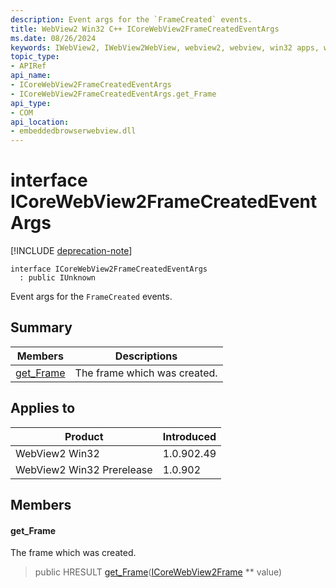 ```yaml
---
description: Event args for the `FrameCreated` events.
title: WebView2 Win32 C++ ICoreWebView2FrameCreatedEventArgs
ms.date: 08/26/2024
keywords: IWebView2, IWebView2WebView, webview2, webview, win32 apps, win32, edge, ICoreWebView2, ICoreWebView2Controller, browser control, edge html, ICoreWebView2FrameCreatedEventArgs
topic_type: 
- APIRef
api_name:
- ICoreWebView2FrameCreatedEventArgs
- ICoreWebView2FrameCreatedEventArgs.get_Frame
api_type:
- COM
api_location:
- embeddedbrowserwebview.dll
---
```


# interface ICoreWebView2FrameCreatedEventArgs

[!INCLUDE [deprecation-note](../includes/deprecation-note.md)]

```
interface ICoreWebView2FrameCreatedEventArgs
  : public IUnknown
```

Event args for the `FrameCreated` events.

## Summary

 Members                        | Descriptions
--------------------------------|---------------------------------------------
[get_Frame](#get_frame) | The frame which was created.

## Applies to

Product                         | Introduced
--------------------------------|---------------------------------------------
WebView2 Win32            |    1.0.902.49
WebView2 Win32 Prerelease |    1.0.902

## Members

#### get_Frame

The frame which was created.

> public HRESULT [get_Frame](#get_frame)([ICoreWebView2Frame](icorewebview2frame.md#icorewebview2frame) ** value)

